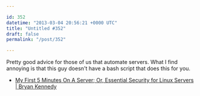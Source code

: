 ```yaml
---

id: 352
datetime: "2013-03-04 20:56:21 +0000 UTC"
title: "Untitled #352"
draft: false
permalink: "/post/352"

---
```


Pretty good advice for those of us that automate servers. What I find annoying is that this guy doesn't have a bash script that does this for you. 

 
 * [My First 5 Minutes On A Server; Or, Essential Security for Linux Servers | Bryan Kennedy](http://plusbryan.com/my-first-5-minutes-on-a-server-or-essential-security-for-linux-servers)


